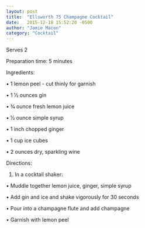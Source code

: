 ```yaml
---
layout: post
title:  "Ellsworth 75 Champagne Cocktail"
date:   2015-12-18 15:52:20 -0500
author: "Jamie Macon"
category: "Cocktail"
---
```

Serves 2

Preparation time: 5 minutes

Ingredients:

• 1 lemon peel - cut thinly for garnish 

• 1 1⁄2 ounces gin

• 3⁄4 ounce fresh lemon juice

• 1⁄2 ounce simple syrup

• 1 inch chopped ginger

• 1 cup ice cubes

• 2 ounces dry, sparkling wine

Directions:

1. In a cocktail shaker:

• Muddle together lemon juice, ginger, simple syrup

• Add gin and ice and shake vigorously for 30 seconds

• Pour into a champagne flute and add champagne

• Garnish with lemon peel